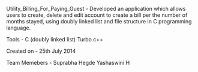Utility_Billing_For_Paying_Guest -
Developed an application which allows users to create, delete and edit account to create a bill per the number of months stayed, 
using doubly linked list and file structure in C programming language.


Tools -
C (doubly linked list)
Turbo c++

Created on -
25th July 2014 
 
Team Memebers -
Suprabha Hegde
Yashaswini H

